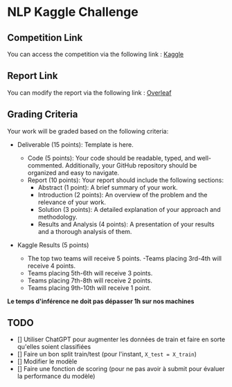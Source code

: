 # NLP Kaggle Challenge

## Competition Link

You can access the competition via the following link : [Kaggle](https://www.kaggle.com/competitions/nlp-cs-2024)

## Report Link

You can modify the report via the following link : [Overleaf](https://www.overleaf.com/6774245964fmnybgtpggrr#22d75e)

## Grading Criteria

Your work will be graded based on the following criteria:

- Deliverable (15 points): Template is here.
    - Code (5 points): Your code should be readable, typed, and well-commented. Additionally, your GitHub repository should be organized and easy to navigate.
    - Report (10 points): Your report should include the following sections:
        - Abstract (1 point): A brief summary of your work.
        - Introduction (2 points): An overview of the problem and the relevance of your work.
        - Solution (3 points): A detailed explanation of your approach and methodology.
        - Results and Analysis (4 points): A presentation of your results and a thorough analysis of them.

- Kaggle Results (5 points)
    - The top two teams will receive 5 points.
     -Teams placing 3rd-4th will receive 4 points.
    - Teams placing 5th-6th will receive 3 points.
    - Teams placing 7th-8th will receive 2 points.
    - Teams placing 9th-10th will receive 1 point.

**Le temps d'inférence ne doit pas dépasser 1h sur nos machines**

## TODO
- [] Utiliser ChatGPT pour augmenter les données de train et faire en sorte qu'elles soient classifiées
- [] Faire un bon split train/test (pour l'instant, `X_test = X_train`)
- [] Modifier le modèle
- [] Faire une fonction de scoring (pour ne pas avoir à submit pour évaluer la performance du modèle)
